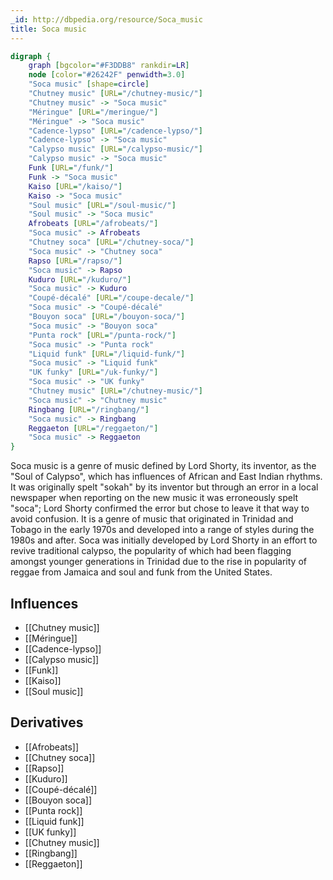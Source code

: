 ```yaml
---
_id: http://dbpedia.org/resource/Soca_music
title: Soca music
---
```


```dot
digraph {
	graph [bgcolor="#F3DDB8" rankdir=LR]
	node [color="#26242F" penwidth=3.0]
	"Soca music" [shape=circle]
	"Chutney music" [URL="/chutney-music/"]
	"Chutney music" -> "Soca music"
	"Méringue" [URL="/meringue/"]
	"Méringue" -> "Soca music"
	"Cadence-lypso" [URL="/cadence-lypso/"]
	"Cadence-lypso" -> "Soca music"
	"Calypso music" [URL="/calypso-music/"]
	"Calypso music" -> "Soca music"
	Funk [URL="/funk/"]
	Funk -> "Soca music"
	Kaiso [URL="/kaiso/"]
	Kaiso -> "Soca music"
	"Soul music" [URL="/soul-music/"]
	"Soul music" -> "Soca music"
	Afrobeats [URL="/afrobeats/"]
	"Soca music" -> Afrobeats
	"Chutney soca" [URL="/chutney-soca/"]
	"Soca music" -> "Chutney soca"
	Rapso [URL="/rapso/"]
	"Soca music" -> Rapso
	Kuduro [URL="/kuduro/"]
	"Soca music" -> Kuduro
	"Coupé-décalé" [URL="/coupe-decale/"]
	"Soca music" -> "Coupé-décalé"
	"Bouyon soca" [URL="/bouyon-soca/"]
	"Soca music" -> "Bouyon soca"
	"Punta rock" [URL="/punta-rock/"]
	"Soca music" -> "Punta rock"
	"Liquid funk" [URL="/liquid-funk/"]
	"Soca music" -> "Liquid funk"
	"UK funky" [URL="/uk-funky/"]
	"Soca music" -> "UK funky"
	"Chutney music" [URL="/chutney-music/"]
	"Soca music" -> "Chutney music"
	Ringbang [URL="/ringbang/"]
	"Soca music" -> Ringbang
	Reggaeton [URL="/reggaeton/"]
	"Soca music" -> Reggaeton
}
```

Soca music is a genre of music defined by Lord Shorty, its inventor, as the "Soul of Calypso", which has influences of African and East Indian rhythms. It was originally spelt "sokah" by its inventor but through an error in a local newspaper when reporting on the new music it was erroneously spelt "soca"; Lord Shorty confirmed the error but chose to leave it that way to avoid confusion. It is a genre of music that originated in Trinidad and Tobago in the early 1970s and developed into a range of styles during the 1980s and after. Soca was initially developed by Lord Shorty in an effort to revive traditional calypso, the popularity of which had been flagging amongst younger generations in Trinidad due to the rise in popularity of reggae from Jamaica and soul and funk from the United States.

## Influences

- [[Chutney music]]
- [[Méringue]]
- [[Cadence-lypso]]
- [[Calypso music]]
- [[Funk]]
- [[Kaiso]]
- [[Soul music]]

## Derivatives

- [[Afrobeats]]
- [[Chutney soca]]
- [[Rapso]]
- [[Kuduro]]
- [[Coupé-décalé]]
- [[Bouyon soca]]
- [[Punta rock]]
- [[Liquid funk]]
- [[UK funky]]
- [[Chutney music]]
- [[Ringbang]]
- [[Reggaeton]]
